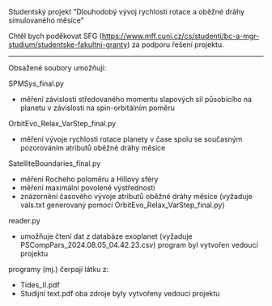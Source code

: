 Studentský projekt "Dlouhodobý vývoj rychlosti rotace a oběžné dráhy simulovaného měsíce"

Chtěl bych poděkovat SFG (https://www.mff.cuni.cz/cs/studenti/bc-a-mgr-studium/studentske-fakultni-granty) za podporu řešení projektu.

---

Obsažené soubory umožňují:

SPMSys_final.py
- měření závislosti středovaného momentu slapových sil působícího na planetu v závislosti na spin-orbitálním poměru

OrbitEvo_Relax_VarStep_final.py
- měření vývoje rychlosti rotace planety v čase spolu se současným pozorováním atributů oběžné dráhy měsíce

SatelliteBoundaries_final.py
- měření Rocheho poloměru a Hillovy sféry
- měření maximální povolené výstřednosti
- znázornění časového vývoje atributů oběžné dráhy měsíce (vyžaduje vals.txt generovaný pomocí OrbitEvo_Relax_VarStep_final.py)

reader.py
- umožňuje čtení dat z databáze exoplanet (vyžaduje PSCompPars_2024.08.05_04.42.23.csv)
program byl vytvořen vedoucí projektu

programy (mj.) čerpají látku z:
- Tides_II.pdf
- Studijní text.pdf
oba zdroje byly vytvořeny vedoucí projektu 
